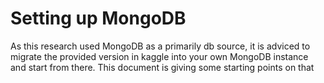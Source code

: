 # Setting up MongoDB
As this research used MongoDB as a primarily db source, it is adviced to migrate the provided version in kaggle into your own MongoDB instance and start from there. This document is giving some starting points on that
  